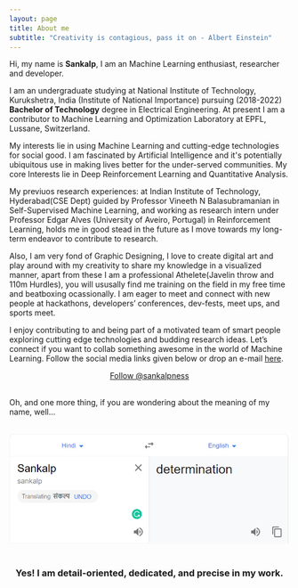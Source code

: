 ```yaml
---
layout: page
title: About me
subtitle: "Creativity is contagious, pass it on - Albert Einstein"
---
```


<div id="aboutme-section">

<p class="about-text">
<span class="fa fa-briefcase about-icon"></span>
  Hi, my name is <strong>Sankalp</strong>, I am an Machine Learning enthusiast, researcher and developer.
</p>

<p class="about-text">
<span class="fa fa-graduation-cap about-icon"></span>
I am an undergraduate studying at National Institute of Technology, Kurukshetra, India (Institute of National Importance) pursuing (2018-2022) <strong>Bachelor of Technology</strong> degree in Electrical Engineering. At present I am a contributor to Machine Learning and Optimization Laboratory at EPFL, Lussane, Switzerland.
</p>

<p class="about-text">
<span class="fa fa-code about-icon"></span>
My interests lie in using Machine Learning and cutting-edge technologies for social good. I am fascinated by Artificial Intelligence and it's potentially ubiquitous use in making lives better for the under-served communities. My core Interests lie in Deep Reinforcement Learning and Quantitative Analysis.
</p>

<p class="about-text">
<span class="fa fa-book about-icon"></span>
My previuos research experiences: at Indian Institute of Technology, Hyderabad(CSE Dept) guided by Professor Vineeth N Balasubramanian in Self-Supervised Machine Learning, and working as research intern under Professor Edgar Alves (University of Aveiro, Portugal) in Reinforcement Learning, holds me in good stead in the future as I move towards my long-term endeavor to contribute to research.
</p>

<p class="about-text">
<span class="fa fa-heart about-icon"></span>
Also, I am very fond of Graphic Designing, I love to create digital art and play around with my creativity to share my knowledge in a visualized manner, apart from these I am a professional Athelete(Javelin throw and 110m Hurdles), you will ususally find me training on the field in my free time and beatboxing ocassionally. I am eager to meet and connect with new people at hackathons, developers’ conferences, dev-fests, meet ups, and sports meet.
</p>

<p class="about-text">
<span class="fa fa-envelope about-icon"></span>
I enjoy contributing to and being part of a motivated team of smart people exploring cutting edge technologies and budding research ideas. Let’s connect if you want to collab something awesome in the world of Machine Learning. Follow the social media links given below or drop an e-mail <a target="_blank" href="mailto:10sankalp.arora@gmail.com">here</a>.
</p>


<center>
	<a href="https://twitter.com/sankalpness" class="twitter-follow-button" data-size="large" data-show-count="false">Follow @sankalpness</a>
	<script async src="//platform.twitter.com/widgets.js" charset="utf-8"></script>
</center>
<br>

Oh, and one more thing, if you are wondering about the meaning of my name, well...
<br><br>
<center><img src="/assets/img/Sankalp-translation.PNG"></center>
<br>
<center><h3>Yes! I am detail-oriented, dedicated, and precise in my work. </h3><center>
